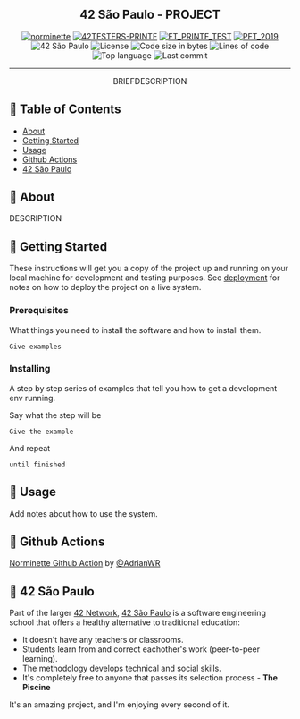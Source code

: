 <h2 align="center">42 São Paulo - PROJECT</h2>

<div align="center">

[![norminette](https://github.com/librity/ft_printf/actions/workflows/norminette.yml/badge.svg)](https://github.com/librity/ft_printf/actions/workflows/norminette.yml)
[![42TESTERS-PRINTF](https://github.com/librity/ft_printf/actions/workflows/42TESTERS-PRINTF.yml/badge.svg)](https://github.com/librity/ft_printf/actions/workflows/42TESTERS-PRINTF.yml)
[![FT_PRINTF_TEST](https://github.com/librity/ft_printf/actions/workflows/FT_PRINTF_TEST.yml/badge.svg)](https://github.com/librity/ft_printf/actions/workflows/FT_PRINTF_TEST.yml)
[![PFT_2019](https://github.com/librity/ft_printf/actions/workflows/PFT_2019.yml/badge.svg)](https://github.com/librity/ft_printf/actions/workflows/PFT_2019.yml)
![42 São Paulo](https://img.shields.io/badge/42-SP-1E2952)
![License](https://img.shields.io/github/license/librity/ft_printf?color=yellow)
![Code size in bytes](https://img.shields.io/github/languages/code-size/librity/ft_printf?color=blue)
![Lines of code](https://img.shields.io/tokei/lines/github/librity/ft_printf?color=blueviolet)
![Top language](https://img.shields.io/github/languages/top/librity/ft_printf?color=ff69b4)
![Last commit](https://img.shields.io/github/last-commit/librity/ft_printf?color=orange)

</div>

---

<p align="center"> BRIEFDESCRIPTION
    <br> 
</p>

## 📝 Table of Contents

- [About](#about)
- [Getting Started](#getting_started)
- [Usage](#usage)
- [Github Actions](#github_actions)
- [42 São Paulo](#ft_sp)

## 🧐 About <a name = "about"></a>

DESCRIPTION

## 🏁 Getting Started <a name = "getting_started"></a>

These instructions will get you a copy of the project up and running on your local machine for development
and testing purposes. See [deployment](#deployment) for notes on how to deploy the project on a live system.

### Prerequisites

What things you need to install the software and how to install them.

```
Give examples
```

### Installing

A step by step series of examples that tell you how to get a development env running.

Say what the step will be

```
Give the example
```

And repeat

```
until finished
```

## 🎈 Usage <a name="usage"></a>

Add notes about how to use the system.

## 🐙 Github Actions <a name = "github_actions"></a>

[Norminette Github Action](https://github.com/AdrianWR/libft/blob/master/.github/workflows/norminette.yaml)
by [@AdrianWR](https://github.com/AdrianWR)

## 🏫 42 São Paulo <a name = "ft_sp"></a>

Part of the larger [42 Network](https://www.42.fr/42-network/),
[42 São Paulo](https://www.42sp.org.br/) is a software engineering school
that offers a healthy alternative to traditional education:

- It doesn't have any teachers or classrooms.
- Students learn from and correct eachother's work (peer-to-peer learning).
- The methodology develops technical and social skills.
- It's completely free to anyone that passes its selection process - **The Piscine**

It's an amazing project, and I'm enjoying every second of it.
